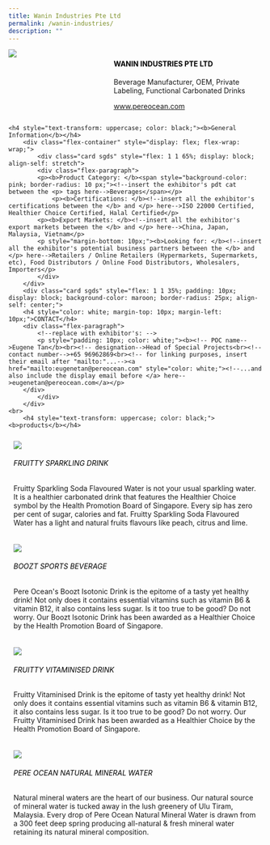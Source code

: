 ```yaml
---
title: Wanin Industries Pte Ltd
permalink: /wanin-industries/
description: ""
---
```

<div class="flex-paragraph">
		<!--hi there! this is a comment and will provide you with instructional guides-->
		<!--insert booth number here!-->
		<p style="text-transform: uppercase"></p></div>
			<div class="flex-container" style="display: flex; flex-wrap: wrap;">
				<!--insert DOWNLOAD link of company logo between the " marks!-->
			<div class="card sgds" style="flex: 1 1 40%; display: block;"><img src="https://drive.google.com/uc?id=1AXZ02dDWvIyKi0Hq0tJuYG3ggOVHUKaK&amp;export=download"></div>
	<div class="card-sgds" style="flex: 1 1 58%; display: block; margin-left: 3px">
		<h4 style="text-transform: uppercase; color: black;"><!--insert the exhibitor's name between the <b> tags here--><b>Wanin Industries Pte Ltd</b></h4><!--insert the exhibitor's description between the <p> tags here-->
		<p>Beverage Manufacturer, OEM, Private Labeling, Functional Carbonated Drinks</p>
		<!--insert the exhibitor's website link, making sure there is "https:// www." present please. make sure the entire https link goes in between the " marks-->
		<p><a href="https://www.pereocean.com" target="_blank"><!--insert the www website link here (no need for https)-->www.pereocean.com</a></p>
	</div>
</div>



	<h4 style="text-transform: uppercase; color: black;"><b>General Information</b></h4>
		<div class="flex-container" style="display: flex; flex-wrap: wrap;">
			<div class="card sgds" style="flex: 1 1 65%; display: block; align-self: stretch">
			<div class="flex-paragraph">
			<p><b>Product Category: </b><span style="background-color: pink; border-radius: 10 px;"><!--insert the exhibitor's pdt cat between the <p> tags here-->Beverages</span></p> 
				<p><b>Certifications: </b><!--insert all the exhibitor's certifications between the </b> and </p> here-->ISO 22000 Certified, Healthier Choice Certified, Halal Certified</p>
			<p><b>Export Markets: </b><!--insert all the exhibitor's export markets between the </b> and </p> here-->China, Japan, Malaysia, Vietnam</p>
			<p style="margin-bottom: 10px;"><b>Looking for: </b><!--insert all the exhibitor's potential business partners between the </b> and </p> here-->Retailers / Online Retailers (Hypermarkets, Supermarkets, etc), Food Distributors / Online Food Distributors, Wholesalers, Importers</p>
			</div>
		</div>
		<div class="card sgds" style="flex: 1 1 35%; padding: 10px; display: block; background-color: maroon; border-radius: 25px; align-self: center;">
		<h4 style="color: white; margin-top: 10px; margin-left: 10px;">CONTACT</h4>
		<div class="flex-paragraph">
			<!--replace with exhibitor's: -->
			<p style="padding: 10px; color: white;"><b><!-- POC name-->Eugene Tan</b><br><!-- designation-->Head of Special Projects<br><!--contact number-->+65 96962869<br><!-- for linking purposes, insert their email after "mailto:"...--><a href="mailto:eugenetan@pereocean.com" style="color: white;"><!--...and also include the display email before </a> here-->eugenetan@pereocean.com</a></p>
		</div>
			</div>
		</div>
	<br>
		<h4 style="text-transform: uppercase; color: black;"><b>products</b></h4>
<div style="display: flex; flex-wrap: wrap;">
  <div class="card sgds" style="flex: 1 1 47%; margin: 10px; display: block;"><!--insert the exhibitor's DOWNLOAD image for product between the " marks here-->
	<div class="flex-image" style="display: block;"><img src="https://drive.google.com/uc?id=1qksLm7eR2M_7-BZ1k8TYMqzF1a_lvMYe&amp;export=download"></div>
	<div class="flex-paragraph">
		<h6 style="text-transform: uppercase; color: black;"><!--insert product name before </h6> and product description after <p>-->Fruitty Sparkling Drink</h6>
		<p>Fruitty Sparkling Soda Flavoured Water is not your usual sparkling water. It is a healthier carbonated drink that features the Healthier Choice symbol by the Health Promotion Board of Singapore. Every sip has zero per cent of sugar, calories and fat. Fruitty Sparkling Soda Flavoured Water has a light and natural fruits flavours like peach, citrus and lime.</p></div>
	</div>
		<div class="card sgds" style="flex: 1 1 47%; margin: 10px; display: block;">
		<div class="flex-image" style="display: block;"><img src="https://drive.google.com/uc?id=1ztp-tR19BxgbucfILbWgRMd54VTmCO8E&amp;export=download"></div>
	<div class="flex-paragraph">
		<h6 style="text-transform: uppercase; color: black;">Boozt Sports Beverage</h6>
		<p>Pere Ocean's Boozt Isotonic Drink is the epitome of a tasty yet healthy drink! Not only does it contains essential vitamins such as vitamin B6 &amp; vitamin B12, it also contains less sugar. Is it too true to be good? Do not worry. Our Boozt Isotonic Drink has been awarded as a Healthier Choice by the Health Promotion Board of Singapore.</p></div>
	</div>
		<div class="card sgds" style="flex: 1 1 47%; margin: 10px; display: block;">
		<div class="flex-image" style="display: block;"><img src="https://drive.google.com/uc?id=1rU0WoAvHjKcQiRJrBWKCVqDxFtNKAyya&amp;export=download"></div>
	<div class="flex-paragraph">
		<h6 style="text-transform: uppercase; color: black;">FRUITTY VITAMINISED DRINK</h6>
		<p>Fruitty Vitaminised Drink is the epitome of tasty yet healthy drink! Not only does it contains essential vitamins such as vitamin B6 &amp; vitamin B12, it also contains less sugar. Is it too true to be good? Do not worry. Our Fruitty Vitaminised Drink has been awarded as a Healthier Choice by the Health Promotion Board of Singapore.</p></div>
		</div>
		<div class="card sgds" style="flex: 1 1 47%; margin: 10px; display: block;">
		<div class="flex-image" style="display: block;"><img src="https://drive.google.com/uc?id=19C2kwpd84y5QeeZt5IUlBNC8kcdYfhFr&amp;export=download"></div>
	<div class="flex-paragraph">
		<h6 style="text-transform: uppercase; color: black;">Pere Ocean Natural Mineral Water</h6>
		<p>Natural mineral waters are the heart of our business. Our natural source of mineral water is tucked away in the lush greenery of Ulu Tiram, Malaysia. Every drop of Pere Ocean Natural Mineral Water is drawn from a 300 feet deep spring producing all-natural &amp; fresh mineral water retaining its natural mineral composition.</p></div>
	</div>
		</div>
	<!--don't delete these 2 tags. double check how the layout looks on the right too and lemme know if there are any problems! thank u so much for ur hardwork!-->